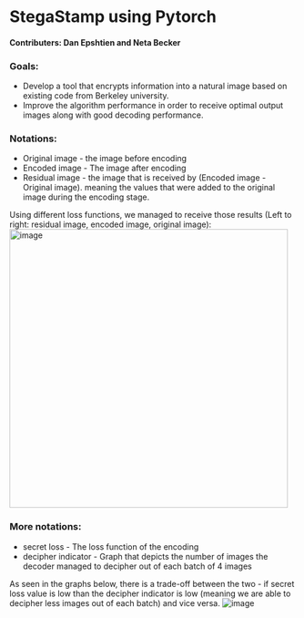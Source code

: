 # StegaStamp using Pytorch
#### Contributers: Dan Epshtien and Neta Becker

### Goals: 
* Develop a tool that encrypts information into a natural image based on existing code from Berkeley university. 
* Improve the algorithm performance in order to receive optimal output images along with good decoding performance. 

### Notations:
* Original image - the image before encoding
* Encoded image - The image after encoding
* Residual image - the image that is received by (Encoded image - Original image). meaning the values that were added to the original image during the encoding stage.

Using different loss functions, we managed to receive those results (Left to right: residual image, encoded image, original image):
<img width="489" alt="image" src="https://github.com/netabecker/Stegastamp_projectA/assets/83274903/f14e81b4-cdf2-4dfc-bd24-83b0402268fd">

### More notations:
* secret loss - The loss function of the encoding
* decipher indicator - Graph that depicts the number of images the decoder managed to decipher out of each batch of 4 images

As seen in the graphs below, there is a trade-off between the two - if secret loss value is low than the decipher indicator is low (meaning we are able to decipher less images out of each batch) and vice versa.
![image](https://github.com/netabecker/Stegastamp_projectA/assets/83274903/ce739378-b2f7-46f0-b4b7-8b84ed083659)
